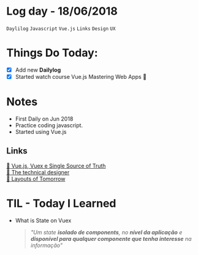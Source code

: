 # Log day - 18/06/2018

`Daylilog` `Javascript` `Vue.js` `Links` `Design` `UX`

# Things Do Today:

- [x] Add new **Dailylog**
- [x] Started watch course Vue.js Mastering Web Apps :metal:

# Notes
- First Daily on Jun 2018
- Practice coding javascript.
- Started using Vue.js

## Links

[:movie_camera: Vue.js, Vuex e Single Source of Truth](https://www.youtube.com/watch?v=QIGFxhUQ_VM&t=432s)  
[:newspaper: The technical designer](https://medium.com/envoy-design/the-technical-designer-2cb20fa5f108)  
[:newspaper: Layouts of Tomorrow ](https://mxb.at/blog/layouts-of-tomorrow/)

# TIL - Today I Learned
- What is State on Vuex  
  
  > *"Um state __isolado de components__, no __nível da aplicação__ e __disponível para qualquer componente que tenha interesse__ na informação"*


